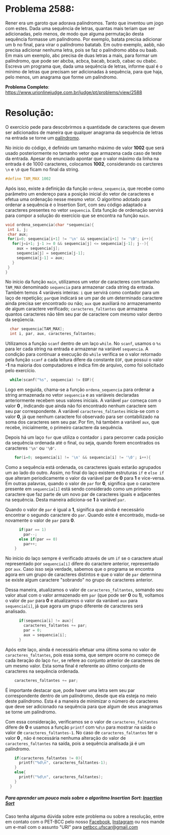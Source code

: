 # Problema 2588:    
Rener era um garoto que adorava palíndromos. Tanto que inventou um jogo com estes. Dada uma sequência de letras, quantas mais teriam que ser adicionadas, pelo menos, de modo que alguma permutação desta sequência formasse um palíndromo. Por exemplo, batata precisa adicionar um b no final, para virar o palíndromo batatab. Em outro exemplo, aabb, não precisa adicionar nenhuma letra, pois se faz o palíndromo abba ou baab. Em mais um exemplo, abc precisa de duas letras a mais, para formar um palíndromo, que pode ser abcba, acbca, bacab, bcacb, cabac ou cbabc. Escreva um programa que, dada uma sequência de letras, informe qual é o mínimo de letras que precisam ser adicionadas à sequência, para que haja, pelo menos, um anagrama que forme um palíndromo.

**Problema Completo**: https://www.urionlinejudge.com.br/judge/pt/problems/view/2588


# Resolução:
O exercício pede para descobrirmos a quantidade de caracteres que devem ser adicionados de maneira que qualquer anagrama da sequência de letras na entrada se torne um [palíndromo](https://www.normaculta.com.br/palindromo-exemplos-de-palavras-e-frases/).

No início do código, é definido um tamanho máximo de valor **1002** que será usado posteriormente no tamanho vetor que armazena cada caso de teste da entrada. Apesar do enunciado apontar que o valor máximo da linha na entrada é de 1000 caracteres, colocamos **1002**, considerando os carcteres `\n` e `\0` que ficam no final da string.

```c
#define TAM_MAX 1002
```

Após isso, existe a definição da função `ordena_sequencia`, que recebe como parâmetro um endereço para a posição inicial do vetor de caracteres e efetua uma ordenação nesse mesmo vetor. O algoritmo adotado para ordenar a sequência é o Insertion Sort, com seu código adaptado a caracteres presentes no vetor `sequencia`. Esta função de ordenação servirá para compor a solução do exercício que se encontra na função `main`.

```c
void ordena_sequencia(char *sequencia){
 int i, j;
 char aux;
 for(i=0; sequencia[i+1] != '\n' && sequencia[i+1] != '\0'; i++){
   for(j=i+1; j-1 >= 0 && sequencia[j] <= sequencia[j-1]; j--){
     aux = sequencia[j];
     sequencia[j] = sequencia[j-1];
     sequencia[j-1] = aux;
   }
 }
}
```

No início da função `main`, utilizamos um vetor de caracteres com tamanho `TAM_MAX` denominado `sequencia` para armazenar cada string da entrada. Também temos 4 variáveis inteiras: `i` que servirá como contador para um laço de repetição; `par`que indicará se um par de um determinado caractere ainda precisa ser encontrado ou não; `aux` que auxiliará no armazenamento de algum caractere verificado; `caracteres_faltantes` que armazena quantos caracteres não têm seu par de caractere com mesmo valor dentro da seqûencia.

```c
  char sequencia[TAM_MAX];
  int i, par, aux, caracteres_faltantes;
```

Utilizamos a função `scanf` dentro de um laço `while`. No `scanf`, usamos o `%s` para ler cada string na entrada e armazenar na variável `sequencia`. A condição para continuar a execução do `while` verifica se o valor retornado pela função `scanf` a cada leitura difere da constante `EOF`, que possui o valor **-1** na maioria dos computadores e indica fim de arquivo, como foi solicitado pelo exercício.
```c
  while(scanf("%s", sequencia) != EOF){
```

Logo em seguida, chama-se a função `ordena_sequencia` para ordenar a string armazenada no vetor `sequencia` e as variáveis declaradas anteriormente recebem seus valores iniciais. A variável `par` começa com o valor **0** , indicando que ainda não foi encontrado nenhum caractere sem seu par correspondente. A variável `caracteres_faltantes` inicia-se com o valor **0**, já que nenhum caractere foi observado para ser contabilizado na soma dos caracteres sem seu par. Por fim, há também a variável `aux`, que recebe, inicialmente, o primeiro caractere da sequência.

Depois há um laço `for` que utiliza o contador `i` para percorrer cada posição da sequência ordenada até o final, ou seja, quando forem encontrados os caracteres `'\n'` ou `'\0'`.

```c
    for(i=0; sequencia[i] != '\n' && sequencia[i] != '\0'; i++){
```

Como a sequência está ordenada, os caracteres iguais estarão agrupados um ao lado do outro. Assim, no final do laço existem estruturas `if` e `else if` que alteram periodicamente o valor da variável par de **0** para **1** e vice-versa. Em outras palavras, quando o valor de `par` for **0**, significa que o caractere presente em `sequencia[i]` está sendo considerado como um primeiro caractere que faz parte de um novo par de caracteres iguais e adjacentes na sequência. Desta maneira adiciona-se **1** à variável `par`.

Quando o valor de `par` é igual a **1**, significa que ainda é necessário encontrar o segundo caractere do `par`. Quando este é encontrado, muda-se novamente o valor de `par` para **0**.

```c
      if(par == 1)
        par--;
      else if(par == 0)
        par++;
    }
```

No início do laço sempre é verificado através de um `if` se o caractere atual representado por `sequencia[i]` difere do caractere anterior, representado por `aux`. Caso isso seja verdade, sabemos que o programa se encontra agora em um grupo de caracteres distintos e que o valor de `par` determina se existe algum caractere "sobrando" no grupo de caracteres anterior.

Dessa maneira, atualizamos o valor de `caracteres_faltantes`, somando seu valor atual com o valor armazenado em `par` (que pode ser **0** ou **1**), voltamos o valor de `par` para **0** e atualizamos o valor da variável `aux` para `sequencia[i]`, já que agora um grupo diferente de caracteres será analisado.

```c
      if(sequencia[i] != aux){
        caracteres_faltantes += par;
        par = 0;
        aux = sequencia[i];
      }
```

Após este laço, ainda é necessário efetuar uma última soma no valor de `caracteres_faltantes`, pois essa soma, que sempre ocorre no começo de cada iteração do laço `for`, se refere ao conjunto anterior de caracteres de um mesmo valor. Esta soma final é referente ao último conjunto de caracteres na sequência ordenada.

```c
    caracteres_faltantes += par;
```

É importante destacar que, pode haver uma letra sem seu par correspondente dentro de um palíndromo, desde que ela esteja no meio deste palíndromo. Esta é a maneira de minimizar o número de caracteres que deve ser adicionado na sequência para que algum de seus anagramas se torne um palíndromo.

Com essa consideração, verificamos se o valor de `caracteres_faltantes` difere de **0** e usamos a função `printf` com `%d\n` para mostrar na saída o valor de `caracteres_faltantes-1`. No caso de
`caracteres_faltantes` ter o valor **0** , não é necessária nenhuma alteração do valor de `caracteres_faltantes` na saída, pois a sequência analisada já é um palíndromo.

```c
    if(caracteres_faltantes != 0){
      printf("%d\n", caracteres_faltantes-1);
    }
    else{
      printf("%d\n", caracteres_faltantes);
    }
  }
```

##### Para aprender um pouco mais sobre o algoritmo Insertion Sort: [Insertion Sort](https://www.geeksforgeeks.org/insertion-sort/)

Caso tenha alguma dúvida sobre este problema ou sobre a resolução, entre em contato com o PET-BCC pelo nosso
[Facebook](https://www.facebook.com/petbcc/),
[Instagram](https://www.instagram.com/petbcc.ufscar/)
ou nos mande um e-mail com o assunto "URI" para  petbcc.ufscar@gmail.com
